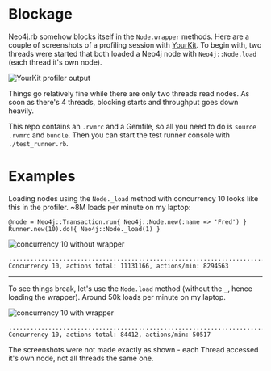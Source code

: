 Blockage
========

Neo4j.rb somehow blocks itself in the `Node.wrapper` methods. Here are a couple of screenshots of a profiling session with [YourKit](http://www.yourkit.com). To begin with, two threads were started that both loaded a Neo4j node with `Neo4j::Node.load` (each thread it's own node).

![YourKit profiler output](http://dl.dropbox.com/u/1953503/Screenshots/2_qan1dzj_1f.png)

Things go relatively fine while there are only two threads read nodes. As soon as there's 4 threads, blocking starts and throughput goes down heavily.

This repo contains an `.rvmrc` and a Gemfile, so all you need to do is `source .rvmrc` and `bundle`. Then you can start the test runner console with `./test_runner.rb`.

Examples
========

Loading nodes using the `Node._load` method with concurrency 10 looks like this in the profiler. ~8M loads per minute on my laptop: 

    @node = Neo4j::Transaction.run{ Neo4j::Node.new(:name => 'Fred') }
    Runner.new(10).do!{ Neo4j::Node._load(1) }
    

![concurrency 10 without wrapper](http://dl.dropbox.com/u/1953503/Screenshots/j-r792_50k8p.png)

    ....................................................................................    Concurrency 10, actions total: 11131166, actions/min: 8294563

-----------------------------------

To see things break, let's use the `Node.load` method (without the `_`, hence loading the wrapper). Around 50k loads per minute on my laptop.

![concurrency 10 with wrapper](http://dl.dropbox.com/u/1953503/Screenshots/q24xwqqkq_18.png)

    ....................................................................................    Concurrency 10, actions total: 84412, actions/min: 50517

The screenshots were not made exactly as shown - each Thread accessed it's own node, not all threads the same one.